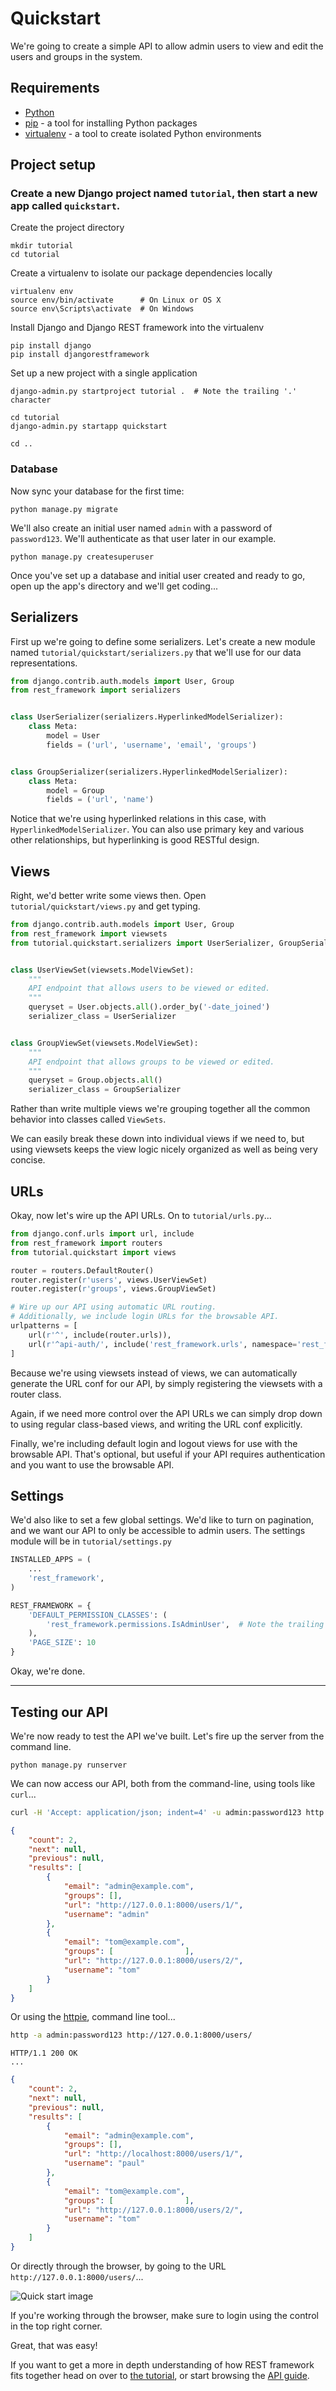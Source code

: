 # Quickstart

We're going to create a simple API to allow admin users to view and edit the
users and groups in the system.

## Requirements

* [Python][python]
* [pip][pip] - a tool for installing Python packages
* [virtualenv][virtualenv] - a tool to create isolated Python environments

## Project setup

### Create a new Django project named `tutorial`, then start a new app called `quickstart`.

Create the project directory

```text
mkdir tutorial
cd tutorial
```

Create a virtualenv to isolate our package dependencies locally

```text
virtualenv env
source env/bin/activate      # On Linux or OS X
source env\Scripts\activate  # On Windows
```

Install Django and Django REST framework into the virtualenv

```text
pip install django
pip install djangorestframework
```

Set up a new project with a single application

```text
django-admin.py startproject tutorial .  # Note the trailing '.' character

cd tutorial
django-admin.py startapp quickstart

cd ..
```

### Database

Now sync your database for the first time:

```text
python manage.py migrate
```

We'll also create an initial user named `admin` with a password of
`password123`. We'll authenticate as that user later in our example.

```text
python manage.py createsuperuser
```

Once you've set up a database and initial user created and ready to go, open up
the app's directory and we'll get coding...

## Serializers

First up we're going to define some serializers. Let's create a new module named
`tutorial/quickstart/serializers.py` that we'll use for our data
representations.

```python
from django.contrib.auth.models import User, Group
from rest_framework import serializers


class UserSerializer(serializers.HyperlinkedModelSerializer):
    class Meta:
        model = User
        fields = ('url', 'username', 'email', 'groups')


class GroupSerializer(serializers.HyperlinkedModelSerializer):
    class Meta:
        model = Group
        fields = ('url', 'name')
```

Notice that we're using hyperlinked relations in this case, with
`HyperlinkedModelSerializer`.  You can also use primary key and various other
relationships, but hyperlinking is good RESTful design.

## Views

Right, we'd better write some views then.  Open `tutorial/quickstart/views.py`
and get typing.

```python
from django.contrib.auth.models import User, Group
from rest_framework import viewsets
from tutorial.quickstart.serializers import UserSerializer, GroupSerializer


class UserViewSet(viewsets.ModelViewSet):
    """
    API endpoint that allows users to be viewed or edited.
    """
    queryset = User.objects.all().order_by('-date_joined')
    serializer_class = UserSerializer


class GroupViewSet(viewsets.ModelViewSet):
    """
    API endpoint that allows groups to be viewed or edited.
    """
    queryset = Group.objects.all()
    serializer_class = GroupSerializer
```

Rather than write multiple views we're grouping together all the common behavior
into classes called `ViewSets`.

We can easily break these down into individual views if we need to, but using
viewsets keeps the view logic nicely organized as well as being very concise.

## URLs

Okay, now let's wire up the API URLs.  On to `tutorial/urls.py`...

```python
from django.conf.urls import url, include
from rest_framework import routers
from tutorial.quickstart import views

router = routers.DefaultRouter()
router.register(r'users', views.UserViewSet)
router.register(r'groups', views.GroupViewSet)

# Wire up our API using automatic URL routing.
# Additionally, we include login URLs for the browsable API.
urlpatterns = [
    url(r'^', include(router.urls)),
    url(r'^api-auth/', include('rest_framework.urls', namespace='rest_framework'))
]
```

Because we're using viewsets instead of views, we can automatically generate the
URL conf for our API, by simply registering the viewsets with a router class.

Again, if we need more control over the API URLs we can simply drop down to
using regular class-based views, and writing the URL conf explicitly.

Finally, we're including default login and logout views for use with the
browsable API.  That's optional, but useful if your API requires authentication
and you want to use the browsable API.

## Settings

We'd also like to set a few global settings.  We'd like to turn on pagination,
and we want our API to only be accessible to admin users.  The settings module
will be in `tutorial/settings.py`

```python
INSTALLED_APPS = (
    ...
    'rest_framework',
)

REST_FRAMEWORK = {
    'DEFAULT_PERMISSION_CLASSES': (
        'rest_framework.permissions.IsAdminUser',  # Note the trailing ',' character, this needs to be a tuple
    ),
    'PAGE_SIZE': 10
}
```

Okay, we're done.

---

## Testing our API

We're now ready to test the API we've built.  Let's fire up the server from the
command line.

    python manage.py runserver

We can now access our API, both from the command-line, using tools like
`curl`...

```bash
curl -H 'Accept: application/json; indent=4' -u admin:password123 http://127.0.0.1:8000/users/
```

```json
{
    "count": 2,
    "next": null,
    "previous": null,
    "results": [
        {
            "email": "admin@example.com",
            "groups": [],
            "url": "http://127.0.0.1:8000/users/1/",
            "username": "admin"
        },
        {
            "email": "tom@example.com",
            "groups": [                ],
            "url": "http://127.0.0.1:8000/users/2/",
            "username": "tom"
        }
    ]
}
```

Or using the [httpie][httpie], command line tool...

```bash
http -a admin:password123 http://127.0.0.1:8000/users/
```

```text
HTTP/1.1 200 OK
...
```

```json
{
    "count": 2,
    "next": null,
    "previous": null,
    "results": [
        {
            "email": "admin@example.com",
            "groups": [],
            "url": "http://localhost:8000/users/1/",
            "username": "paul"
        },
        {
            "email": "tom@example.com",
            "groups": [                ],
            "url": "http://127.0.0.1:8000/users/2/",
            "username": "tom"
        }
    ]
}
```

Or directly through the browser, by going to the URL
`http://127.0.0.1:8000/users/`...

![Quick start image][image]

If you're working through the browser, make sure to login using the control in
the top right corner.

Great, that was easy!

If you want to get a more in depth understanding of how REST framework fits
together head on over to [the tutorial][tutorial], or start browsing the [API
guide][guide].

[readme-example-api]: ../#example
[image]: ../img/quickstart.png
[tutorial]: 1-serialization.md
[guide]: ../#api-guide
[httpie]: https://github.com/jakubroztocil/httpie#installation
[python]: https://www.python.org/downloads/
[pip]: https://pip.pypa.io/en/stable/
[virtualenv]: https://virtualenv.pypa.io/en/stable/
